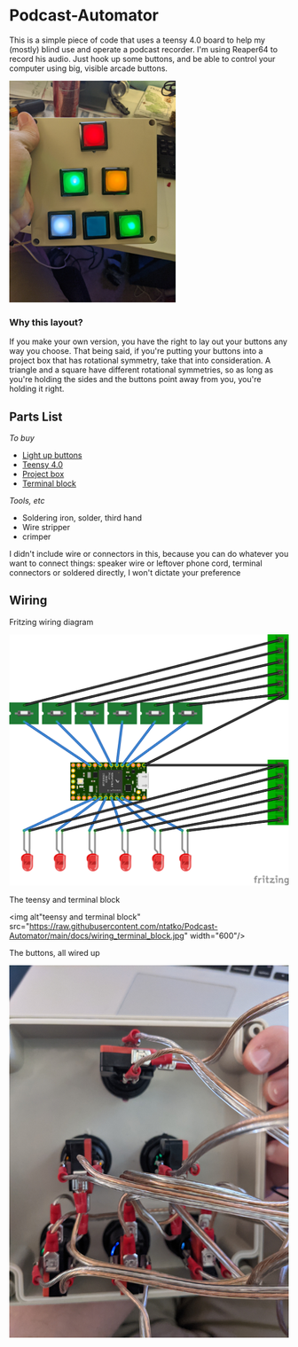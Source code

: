 # Podcast-Automator

This is a simple piece of code that uses a teensy 4.0 board to help my (mostly) blind use and operate a podcast recorder. I'm using Reaper64 to record his audio. Just hook up some buttons, and be able to control your computer using big, visible arcade buttons. 

<img src="https://raw.githubusercontent.com/ntatko/Podcast-Automator/main/docs/wiring_button_face.jpg" width="300" />

### Why this layout?

If you make your own version, you have the right to lay out your buttons any way you choose. That being said, if you're putting your buttons into a project box that has rotational symmetry, take that into consideration. A triangle and a square have different rotational symmetries, so as long as you're holding the sides and the buttons point away from you, you're holding it right.

## Parts List

*To buy*
* [Light up buttons](https://www.amazon.com/gp/product/B06XBLH25X/ref=ppx_yo_dt_b_search_asin_title?ie=UTF8&psc=1)
* [Teensy 4.0](https://www.amazon.com/PJRC-Teensy-4-0-Without-pins/dp/B07W5J3WNH/ref=sr_1_2?dchild=1&keywords=teensy+4.0&qid=1606692355&sr=8-2)
* [Project box](https://www.amazon.com/gp/product/B083HSD9HZ/ref=ppx_yo_dt_b_asin_title_o00_s00?ie=UTF8&psc=1)
* [Terminal block](https://www.amazon.com/gp/product/B076BR7RSH/ref=ppx_yo_dt_b_search_asin_title?ie=UTF8&psc=1)

*Tools, etc*
* Soldering iron, solder, third hand
* Wire stripper
* crimper

I didn't include wire or connectors in this, because you can do whatever you want to connect things: speaker wire or leftover phone cord, terminal connectors or soldered directly, I won't dictate your preference


## Wiring
Fritzing wiring diagram

<img alt="simple fritzing wiring diagram" src="https://raw.githubusercontent.com/ntatko/Podcast-Automator/main/docs/fritzing_drawing.png" width="600"/>


The teensy and terminal block

<img alt"teensy and terminal block" src="https://raw.githubusercontent.com/ntatko/Podcast-Automator/main/docs/wiring_terminal_block.jpg" width="600"/>


The buttons, all wired up

<img atl="back of buttons" src="https://raw.githubusercontent.com/ntatko/Podcast-Automator/main/docs/wiring_buttons.jpg" width="600"/>

